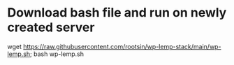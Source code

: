 # Download bash file and run on newly created server

wget https://raw.githubusercontent.com/rootsin/wp-lemp-stack/main/wp-lemp.sh; bash wp-lemp.sh
